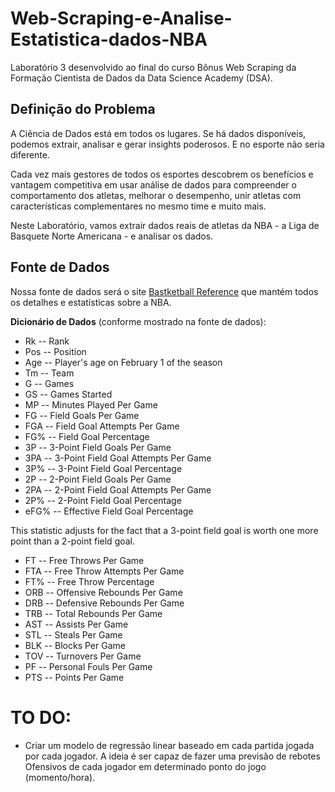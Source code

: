 # Web-Scraping-e-Analise-Estatistica-dados-NBA

Laboratório 3 desenvolvido ao final do curso Bônus Web Scraping da Formação Cientista de Dados da Data Science Academy (DSA).

## Definição do Problema

A Ciência de Dados está em todos os lugares. Se há dados disponíveis, podemos extrair, analisar e gerar insights poderosos. E no esporte não seria diferente.

Cada vez mais gestores de todos os esportes descobrem os benefícios e vantagem competitiva em usar análise de dados para compreender o comportamento dos atletas, melhorar o desempenho, unir atletas com características complementares no mesmo time e muito mais.

Neste Laboratório, vamos extrair dados reais de atletas da NBA - a Liga de Basquete Norte Americana - e analisar os dados.

## Fonte de Dados

Nossa fonte de dados será o site <a href="https://www.basketball-reference.com">Bastketball Reference</a> que mantém todos os detalhes e estatísticas sobre a NBA.


**Dicionário de Dados** (conforme mostrado na fonte de dados):

- Rk -- Rank
- Pos -- Position
- Age -- Player's age on February 1 of the season
- Tm -- Team
- G -- Games
- GS -- Games Started
- MP -- Minutes Played Per Game
- FG -- Field Goals Per Game
- FGA -- Field Goal Attempts Per Game
- FG% -- Field Goal Percentage
- 3P -- 3-Point Field Goals Per Game
- 3PA -- 3-Point Field Goal Attempts Per Game
- 3P% -- 3-Point Field Goal Percentage
- 2P -- 2-Point Field Goals Per Game
- 2PA -- 2-Point Field Goal Attempts Per Game
- 2P% -- 2-Point Field Goal Percentage
- eFG% -- Effective Field Goal Percentage

This statistic adjusts for the fact that a 3-point field goal is worth one more point than a 2-point field goal.

- FT -- Free Throws Per Game
- FTA -- Free Throw Attempts Per Game
- FT% -- Free Throw Percentage
- ORB -- Offensive Rebounds Per Game
- DRB -- Defensive Rebounds Per Game
- TRB -- Total Rebounds Per Game
- AST -- Assists Per Game
- STL -- Steals Per Game
- BLK -- Blocks Per Game
- TOV -- Turnovers Per Game
- PF -- Personal Fouls Per Game
- PTS -- Points Per Game

# TO DO:

- Criar um modelo de regressão linear baseado em cada partida jogada por cada jogador. A ideia é ser capaz de fazer uma previsão de rebotes Ofensivos de cada jogador em determinado ponto do jogo (momento/hora).
